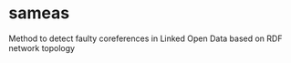 sameas
======

Method to detect faulty coreferences in Linked Open Data based on RDF network topology